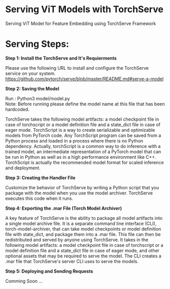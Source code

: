 # Serving ViT Models with TorchServe
Serving ViT Model for Feature Embedding using TorchServe Framework 

# Serving Steps:
**Step 1: Install the TorchServe and It's Requierments**

Please use the following URL to install and configure the TorchServe service on your system.
https://github.com/pytorch/serve/blob/master/README.md#serve-a-model

**Step 2: Saving the Model**

Run : Python3 model/model.py  
Note: Before running please define the model name at this file that has been hardcoded. 

TorchServe takes the following model artifacts: a model checkpoint file in case of torchscript or a model definition file and a state_dict file in case of eager mode.
TorchScript is a way to create serializable and optimizable models from PyTorch code. Any TorchScript program can be saved from a Python process and loaded in a process where there is no Python dependency.
Actually, torchScript is a common way to do inference with a trained model, an intermediate representation of a PyTorch model that can be run in Python as well as in a high performance environment like C++. TorchScript is actually the recommended model format for scaled inference and deployment.

**Step 3:  Creating the Handler File**

Customize the behavior of TorchServe by writing a Python script that you package with the model when you use the model archiver. TorchServe executes this code when it runs.

**Step 4: Exporting the .mar File (Torch Model Archiver)**

A key feature of TorchServe is the ability to package all model artifacts into a single model archive file. It is a separate command line interface (CLI), torch-model-archiver, that can take model checkpoints or model definition file with state_dict, and package them into a .mar file. This file can then be redistributed and served by anyone using TorchServe. It takes in the following model artifacts: a model checkpoint file in case of torchscript or a model definition file and a state_dict file in case of eager mode, and other optional assets that may be required to serve the model. The CLI creates a .mar file that TorchServe's server CLI uses to serve the models.

**Step 5: Deploying and Sending Requests**


Comming Soon ...
